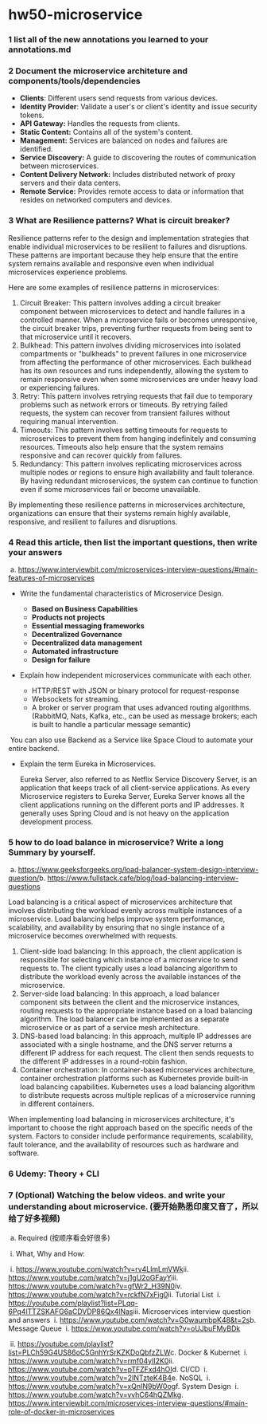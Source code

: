 # hw50-microservice

### 1 list all of the new annotations you learned to your annotations.md

### 2 Document the microservice architeture and components/tools/dependencies

- **Clients**: Different users send requests from various devices. 
- **Identity Provider**: Validate a user's or client's identity and issue security tokens. 
- **API Gateway:** Handles the requests from clients. 
- **Static Content:** Contains all of the system's content. 
- **Management:** Services are balanced on nodes and failures are identified. 
- **Service Discovery:** A guide to discovering the routes of communication between microservices. 
- **Content Delivery Network:** Includes distributed network of proxy servers and their data centers. 
- **Remote Service:** Provides remote access to data or information that resides on networked computers and devices. 

### 3 What are Resilience patterns? What is circuit breaker?

Resilience patterns refer to the design and implementation strategies that enable individual microservices to be resilient to failures and disruptions. These patterns are important because they help ensure that the entire system remains available and responsive even when individual microservices experience problems.

Here are some examples of resilience patterns in microservices:

1. Circuit Breaker: This pattern involves adding a circuit breaker component between microservices to detect and handle failures in a controlled manner. When a microservice fails or becomes unresponsive, the circuit breaker trips, preventing further requests from being sent to that microservice until it recovers.
2. Bulkhead: This pattern involves dividing microservices into isolated compartments or "bulkheads" to prevent failures in one microservice from affecting the performance of other microservices. Each bulkhead has its own resources and runs independently, allowing the system to remain responsive even when some microservices are under heavy load or experiencing failures.
3. Retry: This pattern involves retrying requests that fail due to temporary problems such as network errors or timeouts. By retrying failed requests, the system can recover from transient failures without requiring manual intervention.
4. Timeouts: This pattern involves setting timeouts for requests to microservices to prevent them from hanging indefinitely and consuming resources. Timeouts also help ensure that the system remains responsive and can recover quickly from failures.
5. Redundancy: This pattern involves replicating microservices across multiple nodes or regions to ensure high availability and fault tolerance. By having redundant microservices, the system can continue to function even if some microservices fail or become unavailable.

By implementing these resilience patterns in microservices architecture, organizations can ensure that their systems remain highly available, responsive, and resilient to failures and disruptions.

### 4 Read this article, then list the important questions, then write your answers 

​	a. https://www.interviewbit.com/microservices-interview-questions/#main-features-of-microservices

+ Write the fundamental characteristics of Microservice Design.
  + **Based on Business Capabilities**
  + **Products not projects**
  + **Essential messaging frameworks**
  + **Decentralized Governance**
  + **Decentralized data management**
  + **Automated infrastructure**
  + **Design for failure**

+ Explain how independent microservices communicate with each other.
  + HTTP/REST with JSON or binary protocol for request-response 
  + Websockets for streaming.  
  + A broker or server program that uses advanced routing algorithms.(RabbitMQ, Nats, Kafka, etc., can be used as message brokers; each is built to handle a particular message semantic)

​	You can also use Backend as a Service like Space Cloud to automate your entire backend. 

+ Explain the term Eureka in Microservices.

  Eureka Server, also referred to as Netflix Service Discovery Server, is an application that keeps track of all client-service applications. As every Microservice registers to Eureka Server, Eureka Server knows all the client applications running on the different ports and IP addresses. It generally uses Spring Cloud and is not heavy on the application development process. 

### 5 how to do load balance in microservice? Write a long Summary by yourself.

​	a. https://www.geeksforgeeks.org/load-balancer-system-design-interview-question/
​	b. https://www.fullstack.cafe/blog/load-balancing-interview-questions

Load balancing is a critical aspect of microservices architecture that involves distributing the workload evenly across multiple instances of a microservice. Load balancing helps improve system performance, scalability, and availability by ensuring that no single instance of a microservice becomes overwhelmed with requests.

1. Client-side load balancing: In this approach, the client application is responsible for selecting which instance of a microservice to send requests to. The client typically uses a load balancing algorithm to distribute the workload evenly across the available instances of the microservice.
2. Server-side load balancing: In this approach, a load balancer component sits between the client and the microservice instances, routing requests to the appropriate instance based on a load balancing algorithm. The load balancer can be implemented as a separate microservice or as part of a service mesh architecture.
3. DNS-based load balancing: In this approach, multiple IP addresses are associated with a single hostname, and the DNS server returns a different IP address for each request. The client then sends requests to the different IP addresses in a round-robin fashion.
4. Container orchestration: In container-based microservices architecture, container orchestration platforms such as Kubernetes provide built-in load balancing capabilities. Kubernetes uses a load balancing algorithm to distribute requests across multiple replicas of a microservice running in different containers.

When implementing load balancing in microservices architecture, it's important to choose the right approach based on the specific needs of the system. Factors to consider include performance requirements, scalability, fault tolerance, and the availability of resources such as hardware and software.

### 6 Udemy: Theory + CLI

### 7 (Optional) Watching the below videos. and write your understanding about microservice. (要开始熟悉印度又音了，所以给了好多视频)

​	a. Required (按顺序看会好很多)

​		i.  What, Why and How: 

​			i.  https://www.youtube.com/watch?v=rv4LlmLmVWk
​			ii. https://www.youtube.com/watch?v=j1gU2oGFayY
​			iii.  https://www.youtube.com/watch?v=gfWr2_H39N0 
​			iv.  https://www.youtube.com/watch?v=rckfN7xFig0 
​		ii. Tutorial List
​			i.  https://youtube.com/playlist?list=PLqq-6Pq4lTTZSKAFG6aCDVDP86Qx4lNas
​		iii.  Microservices interview question and answers
​			i.  https://www.youtube.com/watch?v=G0waumbpK48&t=2s
​	b. Message Queue
​		i.  https://www.youtube.com/watch?v=oUJbuFMyBDk

​		ii. https://youtube.com/playlist?list=PLCh59G4US86oC5GnhYrSrKZKDoQbfzZLW
​	c.  Docker & Kubernet
​		i.  https://www.youtube.com/watch?v=rmf04ylI2K0
​		ii. https://www.youtube.com/watch?v=pTFZFxd4hOI
​	d.  CI/CD
​		i.  https://www.youtube.com/watch?v=2INTzteK4B4
​	e.  NoSQL
​		i.  https://www.youtube.com/watch?v=xQnIN9bW0og
​	f.  System Design
​		i.  https://www.youtube.com/watch?v=vvhC64hQZMk
​	g.  https://www.interviewbit.com/microservices-interview-questions/#main-role-of-docker-in-microservices